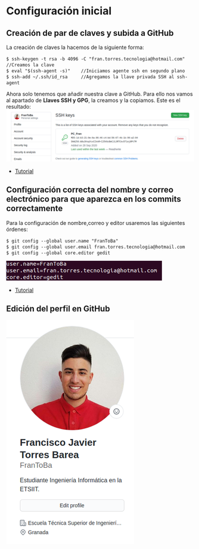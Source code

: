 # Configuración inicial


## Creación de par de claves y subida a GitHub
La creación de claves la hacemos de la siguiente forma:
~~~
$ ssh-keygen -t rsa -b 4096 -C "fran.torres.tecnologia@hotmail.com"     //Creamos la clave
$ eval "$(ssh-agent -s)"    //Iniciamos agente ssh en segundo plano
$ ssh-add ~/.ssh/id_rsa     //Agregamos la llave privada SSH al ssh-agent
~~~
Ahora solo tenemos que añadir nuestra clave a GitHub. Para ello nos vamos al apartado de **Llaves SSH y GPG**, la creamos y la copiamos.
Este es el resultado:
![](./imagenes/claveGitHub.png)

- [Tutorial](https://docs.github.com/es/free-pro-team@latest/github/authenticating-to-github/generating-a-new-ssh-key-and-adding-it-to-the-ssh-agent)


## Configuración correcta del nombre y correo electrónico para que aparezca en los commits correctamente
Para la configuración de nombre,correo y editor usaremos las siguientes órdenes:
~~~
$ git config --global user.name "FranToBa"
$ git config --global user.email fran.torres.tecnologia@hotmail.com
$ git config --global core.editor gedit
~~~
![](./imagenes/configuracion.png)


- [Tutorial](https://git-scm.com/book/es/v2/Inicio---Sobre-el-Control-de-Versiones-Configurando-Git-por-primera-vez)


## Edición del perfil en GitHub 
![](./imagenes/perfil.png)
